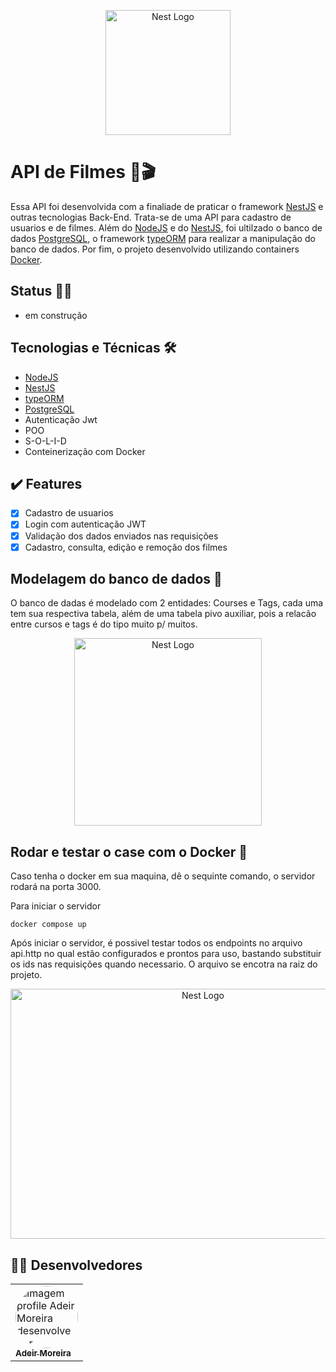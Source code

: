 <p align="center">
  <a href="http://nestjs.com/" target="blank"><img src="https://nestjs.com/img/logo-small.svg" width="200" alt="Nest Logo" /></a>
</p>

# API de Filmes 🎥🎬 

Essa API foi desenvolvida com a finaliade de praticar o framework [NestJS](https://nestjs.com/) e outras tecnologias Back-End. Trata-se de  uma API para cadastro de usuarios e de filmes. Além do [NodeJS](https://nodejs.org/pt-br/) e do [NestJS](https://nestjs.com/), foi ultilzado o banco de dados [PostgreSQL](https://www.postgresql.org/), o framework [typeORM](https://typeorm.io/) para realizar a manipulação do banco de dados. Por fim, o projeto desenvolvido utilizando containers [Docker](https://docs.docker.com/).

## Status 🚧🔨

- em construção

## Tecnologias e Técnicas 🛠
- [NodeJS](https://nodejs.org/pt-br/)
- [NestJS](https://nestjs.com/)
- [typeORM](https://typeorm.io/)
- [PostgreSQL](https://www.postgresql.org/)
- Autenticação Jwt
- POO
- S-O-L-I-D
- Conteinerização com Docker

## ✔️ Features

- [x] Cadastro de usuarios 
- [x] Login com autenticação JWT
- [x] Validação dos dados enviados nas requisições
- [x] Cadastro, consulta, edição e remoção dos filmes

## Modelagem do banco de dados 🎲

O banco de dadas é modelado com 2 entidades: Courses e Tags, cada uma tem sua respectiva tabela, além de uma tabela pivo auxiliar, pois a relacão entre cursos e tags é do tipo muito p/ muitos.


<p align="center">
  <img src="https://user-images.githubusercontent.com/98994187/188336250-472043ca-7e5a-43bf-ba43-69fd5caf5566.png" width="300" alt="Nest Logo" />
</p>

## Rodar e testar o case com o Docker 🐳

Caso tenha o docker em sua maquina, dê o sequinte comando, o servidor rodará na porta 3000.

Para iniciar o servidor
```
docker compose up
```

Após iniciar o servidor, é possivel testar todos os endpoints no arquivo api.http no qual estão configurados e prontos para uso, bastando substituir os ids nas requisições quando necessario. O arquivo se encotra na raiz do projeto. 

<p align="center">
  <img src="https://user-images.githubusercontent.com/98994187/188336247-4d993303-4236-4ce2-8e69-422008b105a9.png" width="600" height="400" alt="Nest Logo" />
</p>

<h2 id="desenvolvedores">👨‍💻 Desenvolvedores</h2>
<table>         
<td><a href="https://github.com/future4code/silveira-Adeir-Maia"><img style="border-radius: 50%;" src="https://avatars.githubusercontent.com/u/98994187?v=4" width="100px;" alt="Imagem profile Adeir Moreira desenvolvedor"/><br /><sub><b>Adeir Moreira</b></sub></a><br />   
</table>
